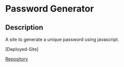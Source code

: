 # Password Generator

## Description
A site to generate a unique password using javascript.

[Deployed-Site]

[Repository](https://github.com/rachela1/password-generator)